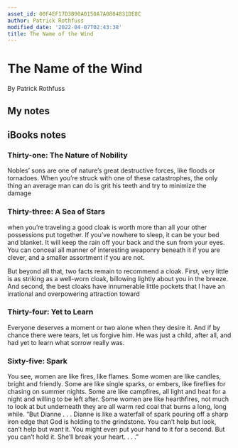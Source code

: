 ```yaml
---
asset_id: 00F4EF17D3B90A0150A7A0804831DE8C
author: Patrick Rothfuss
modified_date: '2022-04-07T02:43:38'
title: The Name of the Wind
---
```


# The Name of the Wind

By Patrick Rothfuss

## My notes <a name="my_notes_dont_delete"></a>



## iBooks notes <a name="ibooks_notes_dont_delete"></a>


### Thirty-one: The Nature of Nobility

Nobles’ sons are one of nature’s great destructive forces, like floods or tornadoes. When you’re struck with one of these catastrophes, the only thing an average man can do is grit his teeth and try to minimize the damage

### Thirty-three: A Sea of Stars

when you’re traveling a good cloak is worth more than all your other possessions put together. If you’ve nowhere to sleep, it can be your bed and blanket. It will keep the rain off your back and the sun from your eyes. You can conceal all manner of interesting weaponry beneath it if you are clever, and a smaller assortment if you are not.

But beyond all that, two facts remain to recommend a cloak. First, very little is as striking as a well-worn cloak, billowing lightly about you in the breeze. And second, the best cloaks have innumerable little pockets that I have an irrational and overpowering attraction toward

### Thirty-four: Yet to Learn

Everyone deserves a moment or two alone when they desire it. And if by chance there were tears, let us forgive him. He was just a child, after all, and had yet to learn what sorrow really was.

### Sixty-five: Spark

You see, women are like fires, like flames. Some women are like candles, bright and friendly. Some are like single sparks, or embers, like fireflies for chasing on summer nights. Some are like campfires, all light and heat for a night and willing to be left after. Some women are like hearthfires, not much to look at but underneath they are all warm red coal that burns a long, long while.
			“But Dianne . . . Dianne is like a waterfall of spark pouring off a sharp iron edge that God is holding to the grindstone. You can’t help but look, can’t help but want it. You might even put your hand to it for a second. But you can’t hold it. She’ll break your heart. . . .”
